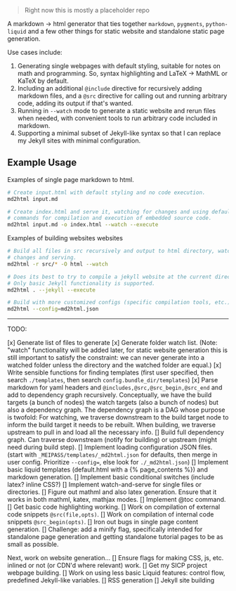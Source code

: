 > Right now this is mostly a placeholder repo

A markdown -> html generator that ties together `markdown`, `pygments`, 
`python-liquid` and a few other things for static website and standalone
static page generation.

Use cases include:

1. Generating single webpages with default styling, suitable for notes on 
math and programming. So, syntax highlighting and LaTeX -> MathML or KaTeX by 
default.
2. Including an additional `@include` directive for recursively adding markdown
files, and a `@src` directive for calling out and running arbitrary code,
adding its output if that's wanted. 
3. Running in `--watch` mode to generate a static website and rerun files 
when needed, with convenient tools to run arbitrary code included in markdown.
4. Supporting a minimal subset of Jekyll-like syntax so that I can replace my
Jekyll sites with minimal configuration.

## Example Usage

Examples of single page markdown to html.
```bash
# Create input.html with default styling and no code execution.
md2html input.md

# Create index.html and serve it, watching for changes and using default
# commands for compilation and execution of embedded source code.
md2html input.md -o index.html --watch --execute
```

Examples of building websites websites
```bash
# Build all files in src recursively and output to html directory, watching for
# changes and serving.
md2html -r src/* -O html --watch

# Does its best to try to compile a jekyll website at the current directory. 
# Only basic Jekyll functionality is supported.
md2html . --jekyll --execute

# Build with more customized configs (specific compilation tools, etc.)
md2html --config=md2html.json
```

***

TODO:

[x] Generate list of files to generate
[x] Generate folder watch list. (Note: "watch" functionality will be added later, for static website generation this is still important to satisfy the constraint: we can never generate into a watched folder unless the directory and the watched folder are equal.)
[x] Write sensible functions for finding templates (first user specified, then 
search `./templates`, then search `config.bundle_dir/templates`)
[x] Parse markdown for yaml headers and `@includes,@src,@src_begin,@src_end` and add to dependency graph recursively. Conceptually, we have the build targets (a bunch of nodes) the watch targets (also a bunch of nodes) but also a dependency graph. The dependency graph is a DAG whose purpose is twofold: For watching, we traverse downstream to the build target node to inform the build target it needs to be rebuilt. When building, we traverse upstream to pull in and load all the necessary info.
[] Build full dependency graph. Can traverse downstream (notify for building) or upstream (might need during build step).
[] Implement loading configuration JSON files. (start with `_MEIPASS/templates/_md2html.json` for defaults, then merge in user config. Prioritize `--config=`, else look for `./_md2html.json`)
[] Implement basic liquid templates (default.html with a {% page_contents %}) and markdown generation.
[] Implement basic conditional switches (include latex? inline CSS?)
[] Implement watch-and-serve for single files or directories.
[] Figure out mathml and also latex generation. Ensure that it works in both mathml, katex, mathjax modes.
[] Implement @toc command.
[] Get basic code highlighting working. 
[] Work on compilation of external code snippets `@src(file,opts)`.
[] Work on compilation of internal code snippets `@src_begin(opts)`.
[] Iron out bugs in single page content generation.
[] Challenge: add a minify flag, specifically intended for standalone page generation and getting standalone tutorial pages to be as small as possible.

Next, work on website generation...
[] Ensure flags for making CSS, js, etc. inlined or not (or CDN'd where relevant) work. 
[] Get my SICP project webpage building.
[] Work on using less basic Liquid features: control flow, predefined Jekyll-like variables.
[] RSS generation
[] Jekyll site building






